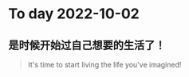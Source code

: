 
# To day 2022-10-02


## 是时候开始过自己想要的生活了！
> It's time to start living the life you've imagined!

    